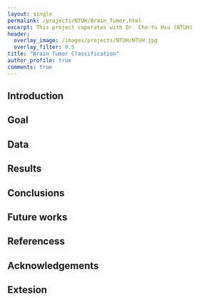 ```yaml
---
layout: single
permalink: /projects/NTUH/Brain_Tumor.html
excerpt: This project coperates with Dr. Che-Yu Hsu (NTUH)
header:
  overlay_image: /images/projects/NTUH/NTUH.jpg
  overlay_filter: 0.5
title: "Brain Tumor Classification"
author_profile: true
comments: true
---
```


## Introduction


## Goal


## Data


## Results


## Conclusions


## Future works


## Referencess


## Acknowledgements


## Extesion



